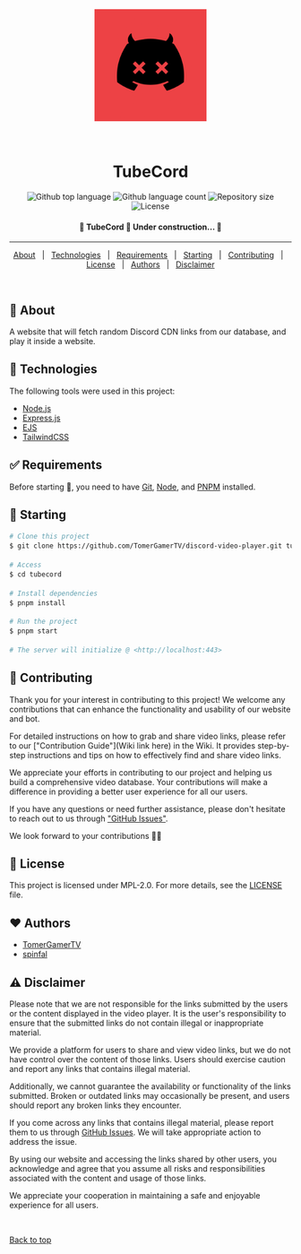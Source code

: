<div align="center" id="top">
  <img src="/assets/images/logo.png" alt="Tubecord" width="200" />

  &#xa0;

  <!-- <a href="https://disctok.netlify.app">Demo</a> -->
</div>

<h1 align="center">TubeCord</h1>

<p align="center">
  <img alt="Github top language" src="https://img.shields.io/github/languages/top/TubeCord/discord-video-player?color=56BEB8">

  <img alt="Github language count" src="https://img.shields.io/github/languages/count/TubeCord/discord-video-player?color=56BEB8">

  <img alt="Repository size" src="https://img.shields.io/github/repo-size/TubeCord/discord-video-player?color=56BEB8">

  <img alt="License" src="https://img.shields.io/github/license/TubeCord/discord-video-player?color=56BEB8">

  <!-- <img alt="Github issues" src="https://img.shields.io/github/issues/TomerGamerTV/discord-video-player?color=56BEB8" /> -->

  <!-- <img alt="Github forks" src="https://img.shields.io/github/forks/TomerGamerTV/discord-video-player?color=56BEB8" /> -->

  <!-- <img alt="Github stars" src="https://img.shields.io/github/stars/TomerGamerTV/discord-video-player?color=56BEB8" /> -->
</p>

<!-- Status -->

<h4 align="center">
	🚧  TubeCord 🚀 Under construction...  🚧
</h4>

<hr>

<p align="center">
  <a href="#dart-about">About</a> &#xa0; | &#xa0;
  <a href="#rocket-technologies">Technologies</a> &#xa0; | &#xa0;
  <a href="#white_check_mark-requirements">Requirements</a> &#xa0; | &#xa0;
  <a href="#checkered_flag-starting">Starting</a> &#xa0; | &#xa0;
  <a href="#passport_control-contributing">Contributing</a> &#xa0; | &#xa0;
  <a href="#memo-license">License</a> &#xa0; | &#xa0;
  <a href="#authors">Authors</a> &#xa0; | &#xa0;
  <a href="#⚠️-disclaimer">Disclaimer</a>
</p>

<br>

## :dart: About ##

A website that will fetch random Discord CDN links from our database, and play it inside a website.

## :rocket: Technologies ##

The following tools were used in this project:

- [Node.js](https://nodejs.org/en/)
- [Express.js](https://expressjs.com/)
- [EJS](https://ejs.co/)
- [TailwindCSS](https://tailwindcss.com/)

## :white_check_mark: Requirements ##

Before starting :checkered_flag:, you need to have [Git](https://git-scm.com), [Node](https://nodejs.org/en/), and [PNPM](https://pnpm.io/) installed.

## :checkered_flag: Starting ##

```bash
# Clone this project
$ git clone https://github.com/TomerGamerTV/discord-video-player.git tubecord

# Access
$ cd tubecord

# Install dependencies
$ pnpm install

# Run the project
$ pnpm start

# The server will initialize @ <http://localhost:443>
```

## :passport_control: Contributing ##

Thank you for your interest in contributing to this project! We welcome any contributions that can enhance the functionality and usability of our website and bot.

For detailed instructions on how to grab and share video links, please refer to our ["Contribution Guide"](Wiki link here) in the Wiki. It provides step-by-step instructions and tips on how to effectively find and share video links.

We appreciate your efforts in contributing to our project and helping us build a comprehensive video database. Your contributions will make a difference in providing a better user experience for all our users.

If you have any questions or need further assistance, please don't hesitate to reach out to us through ["GitHub Issues"](https://github.com/TubeCord/discord-video-player/issues).

We look forward to your contributions 🙏🏻

## :memo: License ##

This project is licensed under MPL-2.0. For more details, see the [LICENSE](LICENSE.md) file.

## :heart: Authors ##

- [TomerGamerTV](https://feds.lol/TomerGamerTV)
- [spinfal](https://out.spin.rip/github)

## ⚠️ Disclaimer ##

Please note that we are not responsible for the links submitted by the users or the content displayed in the video player. It is the user's responsibility to ensure that the submitted links do not contain illegal or inappropriate material.

We provide a platform for users to share and view video links, but we do not have control over the content of those links. Users should exercise caution and report any links that contains illegal material.

Additionally, we cannot guarantee the availability or functionality of the links submitted. Broken or outdated links may occasionally be present, and users should report any broken links they encounter.

If you come across any links that contains illegal material, please report them to us through [GitHub Issues](https://github.com/TubeCord/discord-video-player/issues). We will take appropriate action to address the issue.

By using our website and accessing the links shared by other users, you acknowledge and agree that you assume all risks and responsibilities associated with the content and usage of those links.

We appreciate your cooperation in maintaining a safe and enjoyable experience for all users.

&#xa0;

<a href="#top">Back to top</a>
